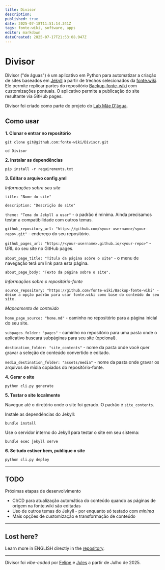 ```yaml
---
title: Divisor
description: 
published: true
date: 2025-07-18T11:51:14.341Z
tags: fonte-wiki, software, apps
editor: markdown
dateCreated: 2025-07-17T21:53:08.947Z
---
```


# Divisor

Divisor ("de águas") é um aplicativo em Python para automatizar a criação de sites baseados em [Jekyll](https://jekyllrb.com/) a partir de trechos selecionados da [fonte.wiki](https://fonte.wiki). Ele permite replicar partes do repositório [Backup-fonte-wiki](https://github.com/fonte-wiki/Backup-fonte-wiki) com customizações pontuais. O aplicativo permite a publicação do site resultante via GitHub pages.

Divisor foi criado como parte do projeto do [Lab Mãe D'água](https://fonte.wiki/projetos/maedagua).

## Como usar

**1. Clonar e entrar no repositório**

`git clone git@github.com:fonte-wiki/Divisor.git`

`cd Divisor`

**2. Instalar as dependências**

`pip install -r requirements.txt`

**3. Editar o arquivo config.yml**

*Informações sobre seu site*

`title: "Nome do site"`

`description: "Descrição do site"`

`theme: "Tema do Jekyll a usar"` - o padrão é minima. Ainda precisamos testar a compatibilidade com outros temas.

`github_repository_url: "https://github.com/<your-username>/<your-repo>.git"` - endereço do seu repositório.

`github_pages_url: "https://<your-username>.github.io/<your-repo>"` - URL do seu site no GitHub pages.

`about_page_title: "Título da página sobre o site"` - o menu de navegação terá um link para esta página.

`about_page_body: "Texto da página sobre o site".`

*Informações sobre o repositório-fonte*

`source_repository: "https://github.com/fonte-wiki/Backup-fonte-wiki" - deixe a opção padrão para usar fonte.wiki como base do conteúdo do seu site.`

*Mapeamento de conteúdo*

`home_page_source: "home.md"` - caminho no repositório para a página inicial do seu site.

`subpages_folder: "pages"` - caminho no repositório para uma pasta onde o aplicativo buscará subpáginas para seu site (opcional).

`destination_folder: "site_contents"` - nome da pasta onde você quer gravar a seleção de conteúdo convertido e editado.

`media_destination_folder: "assets/media"` - nome da pasta onde gravar os arquivos de mídia copiados do repositório-fonte.

**4. Gerar o site**

`python cli.py generate`

**5. Testar o site localmente**

Navegue até o diretório onde o site foi gerado. O padrão é `site_contents`.

Instale as dependências do Jekyll:

`bundle install`

Use o servidor interno do Jekyll para testar o site em seu sistema:

`bundle exec jekyll serve`

**6. Se tudo estiver bem, publique o site**

`python cli.py deploy`

---

## TODO

Próximas etapas de desenvolvimento

- CI/CD para atualização automática do conteúdo quando as páginas de origem na fonte.wiki são editadas
- Uso de outros temas do Jekyll - por enquanto só testado com *minima*
- Mais opções de customização e transformação de conteúdo

---

## Lost here?

Learn more in ENGLISH directly in the [repository](https://github.com/fonte-wiki/divisor).

---

Divisor foi _vibe-coded_ por [Felipe](/pessoas/felipe-fonseca) e [Jules](https://jules.google.com/) a partir de Julho de 2025.
